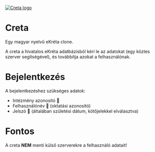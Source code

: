  [![Creta logo](http://creta.flacker.net/favicon.ico)](http://creta.flacker.net)

# Creta
Egy magyar nyelvű eKréta clone.

A creta a hivatalos eKréta adatbázisból kéri le az adatokat (egy köztes szerver segítségével), és továbbítja azokat a felhasználónak.

# Bejelentkezés

A bejelentkezéshez szükséges adatok:
<ul>
  <li>Intézmény azonosító 🏢</li>
  <li>Felhasználónév 👤 (oktatási azonosító)</li>
  <li>Jelszó 🔑 (általában születési dátum, kötőjelekkel elválasztva)</li>
</ul>

# Fontos
A creta <b>NEM</b> menti külső szerverekre a felhasználó adatait!
